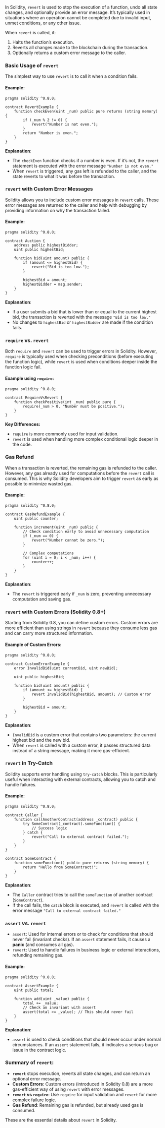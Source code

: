 In Solidity, `revert` is used to stop the execution of a function, undo all state changes, and optionally provide an error message. It’s typically used in situations where an operation cannot be completed due to invalid input, unmet conditions, or any other issue.

When `revert` is called, it:

1. Halts the function’s execution.
2. Reverts all changes made to the blockchain during the transaction.
3. Optionally returns a custom error message to the caller.

### Basic Usage of `revert`

The simplest way to use `revert` is to call it when a condition fails.

#### Example:

```solidity
pragma solidity ^0.8.0;

contract RevertExample {
    function checkEven(uint _num) public pure returns (string memory) {
        if (_num % 2 != 0) {
            revert("Number is not even.");
        }
        return "Number is even.";
    }
}
```

**Explanation:**

- The `checkEven` function checks if a number is even. If it’s not, the `revert` statement is executed with the error message `"Number is not even."`
- When `revert` is triggered, any gas left is refunded to the caller, and the state reverts to what it was before the transaction.

### `revert` with Custom Error Messages

Solidity allows you to include custom error messages in `revert` calls. These error messages are returned to the caller and help with debugging by providing information on why the transaction failed.

#### Example:

```solidity
pragma solidity ^0.8.0;

contract Auction {
    address public highestBidder;
    uint public highestBid;

    function bid(uint amount) public {
        if (amount <= highestBid) {
            revert("Bid is too low.");
        }

        highestBid = amount;
        highestBidder = msg.sender;
    }
}
```

**Explanation:**

- If a user submits a bid that is lower than or equal to the current highest bid, the transaction is reverted with the message `"Bid is too low."`
- No changes to `highestBid` or `highestBidder` are made if the condition fails.

### `require` vs. `revert`

Both `require` and `revert` can be used to trigger errors in Solidity. However, `require` is typically used when checking preconditions (before executing the function logic), while `revert` is used when conditions deeper inside the function logic fail.

#### Example using `require`:

```solidity
pragma solidity ^0.8.0;

contract RequireVsRevert {
    function checkPositive(int _num) public pure {
        require(_num > 0, "Number must be positive.");
    }
}
```

**Key Differences:**

- `require` is more commonly used for input validation.
- `revert` is used when handling more complex conditional logic deeper in the code.

### Gas Refund

When a transaction is reverted, the remaining gas is refunded to the caller. However, any gas already used for computations before the `revert` call is consumed. This is why Solidity developers aim to trigger `revert` as early as possible to minimize wasted gas.

#### Example:

```solidity
pragma solidity ^0.8.0;

contract GasRefundExample {
    uint public counter;

    function increment(uint _num) public {
        // Check condition early to avoid unnecessary computation
        if (_num == 0) {
            revert("Number cannot be zero.");
        }

        // Complex computations
        for (uint i = 0; i < _num; i++) {
            counter++;
        }
    }
}
```

**Explanation:**

- The `revert` is triggered early if `_num` is zero, preventing unnecessary computation and saving gas.

### `revert` with Custom Errors (Solidity 0.8+)

Starting from Solidity 0.8, you can define custom errors. Custom errors are more efficient than using strings in `revert` because they consume less gas and can carry more structured information.

#### Example of Custom Errors:

```solidity
pragma solidity ^0.8.0;

contract CustomErrorExample {
    error InvalidBid(uint currentBid, uint newBid);

    uint public highestBid;

    function bid(uint amount) public {
        if (amount <= highestBid) {
            revert InvalidBid(highestBid, amount); // Custom error
        }

        highestBid = amount;
    }
}
```

**Explanation:**

- `InvalidBid` is a custom error that contains two parameters: the current highest bid and the new bid.
- When `revert` is called with a custom error, it passes structured data instead of a string message, making it more gas-efficient.

### `revert` in Try-Catch

Solidity supports error handling using `try-catch` blocks. This is particularly useful when interacting with external contracts, allowing you to catch and handle failures.

#### Example:

```solidity
pragma solidity ^0.8.0;

contract Caller {
    function callAnotherContract(address _contract) public {
        try SomeContract(_contract).someFunction() {
            // Success logic
        } catch {
            revert("Call to external contract failed.");
        }
    }
}

contract SomeContract {
    function someFunction() public pure returns (string memory) {
        return "Hello from SomeContract!";
    }
}
```

**Explanation:**

- The `Caller` contract tries to call the `someFunction` of another contract (`SomeContract`).
- If the call fails, the `catch` block is executed, and `revert` is called with the error message `"Call to external contract failed."`

### `assert` vs. `revert`

- `assert`: Used for internal errors or to check for conditions that should never fail (invariant checks). If an `assert` statement fails, it causes a **panic** (and consumes all gas).
- `revert`: Used to handle failures in business logic or external interactions, refunding remaining gas.

#### Example:

```solidity
pragma solidity ^0.8.0;

contract AssertExample {
    uint public total;

    function add(uint _value) public {
        total += _value;
        // Check an invariant with assert
        assert(total >= _value); // This should never fail
    }
}
```

**Explanation:**

- `assert` is used to check conditions that should never occur under normal circumstances. If an `assert` statement fails, it indicates a serious bug or issue in the contract logic.

### Summary of `revert`:

- **`revert`** stops execution, reverts all state changes, and can return an optional error message.
- **Custom Errors**: Custom errors (introduced in Solidity 0.8) are a more gas-efficient way of using `revert` with error messages.
- **`revert` vs `require`**: Use `require` for input validation and `revert` for more complex failure logic.
- **Gas Refund**: Remaining gas is refunded, but already used gas is consumed.

These are the essential details about `revert` in Solidity.
